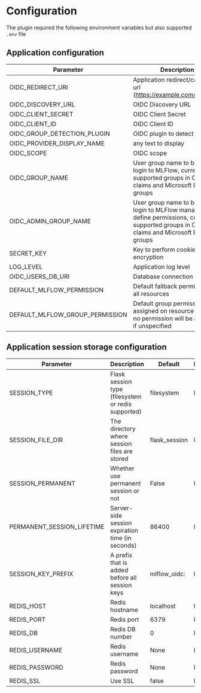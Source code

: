 # Configuration
The plugin required the following environment variables but also supported `.env` file

## Application configuration
| Parameter | Description| Default | Mandatory |
|---|---|---|---|
| OIDC_REDIRECT_URI      |  Application redirect/callback url (https://example.com/callback) | None | Yes |
| OIDC_DISCOVERY_URL     | OIDC Discovery URL | None | Yes |
| OIDC_CLIENT_SECRET     | OIDC Client Secret | None | Yes |
| OIDC_CLIENT_ID         |  OIDC Client ID | None | Yes |
| OIDC_GROUP_DETECTION_PLUGIN | OIDC plugin to detect groups | None | No |
| OIDC_PROVIDER_DISPLAY_NAME | any text to display | "Login with OIDC" | No |
| OIDC_SCOPE | OIDC scope | "openid,email,profile" | No |
| OIDC_GROUP_NAME | User group name to be allowed login to MLFlow, currently supported groups in OIDC claims and Microsoft Entra ID groups | "mlflow" | No |
| OIDC_ADMIN_GROUP_NAME | User group name to be allowed login to MLFlow manage and define permissions, currently supported groups in OIDC claims and Microsoft Entra ID groups | "mlflow-admin" | No |
| SECRET_KEY             | Key to perform cookie encryption | A secret key will be generated | No |
| LOG_LEVEL                   | Application log level | "INFO" | No |
| OIDC_USERS_DB_URI | Database connection string | "sqlite:///auth.db" | No |
| DEFAULT_MLFLOW_PERMISSION         | Default fallback permission on all resources  | "MANAGE" | No |
| DEFAULT_MLFLOW_GROUP_PERMISSION   | Default group permission assigned on resource creation, no permission will be assigned if unspecified | None | No |

## Application session storage configuration
| Parameter | Description | Default | Mandatory |
|---|---|---|---|
| SESSION_TYPE | Flask session type (filesystem or redis supported) | filesystem | No |
| SESSION_FILE_DIR | The directory where session files are stored | flask_session | No |
| SESSION_PERMANENT | Whether use permanent session or not | False | No |
| PERMANENT_SESSION_LIFETIME | Server-side session expiration time (in seconds) | 86400 | No |
| SESSION_KEY_PREFIX | A prefix that is added before all session keys | mlflow_oidc: | No |
| REDIS_HOST | Redis hostname | localhost | No |
| REDIS_PORT | Redis port | 6379 | No |
| REDIS_DB | Redis DB number | 0 | No |
| REDIS_USERNAME | Redis username | None | No |
| REDIS_PASSWORD | Redis password | None | No |
| REDIS_SSL | Use SSL | false | No |
